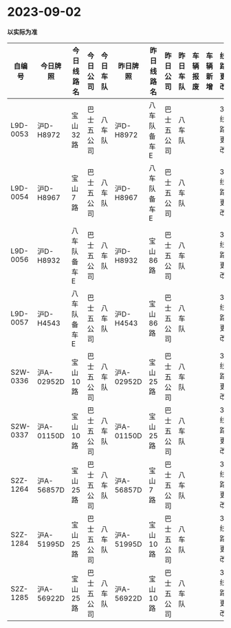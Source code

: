 # 2023-09-02

**以实际为准**

| 自编号      | 今日牌照      | 今日线路名  | 今日公司  | 今日车队 | 昨日牌照      | 昨日线路名  | 昨日公司  | 昨日车队 | 车辆报废 | 车辆新增 | 线路更改  | 车队更改 | 公司更改 | 牌照更改 |
|----------|-----------|--------|-------|------|-----------|--------|-------|------|------|------|-------|------|------|------|
| L9D-0053 | 沪D-H8972  | 宝山32路  | 巴士五公司 | 八车队  | 沪D-H8972  | 八车队备车E | 巴士五公司 | 八车队  |      |      | 3线路更改 |      |      |      |
| L9D-0054 | 沪D-H8967  | 宝山7路   | 巴士五公司 | 八车队  | 沪D-H8967  | 八车队备车E | 巴士五公司 | 八车队  |      |      | 3线路更改 |      |      |      |
| L9D-0056 | 沪D-H8932  | 八车队备车E | 巴士五公司 | 八车队  | 沪D-H8932  | 宝山86路  | 巴士五公司 | 八车队  |      |      | 3线路更改 |      |      |      |
| L9D-0057 | 沪D-H4543  | 八车队备车E | 巴士五公司 | 八车队  | 沪D-H4543  | 宝山86路  | 巴士五公司 | 八车队  |      |      | 3线路更改 |      |      |      |
| S2W-0336 | 沪A-02952D | 宝山10路  | 巴士五公司 | 八车队  | 沪A-02952D | 宝山25路  | 巴士五公司 | 八车队  |      |      | 3线路更改 |      |      |      |
| S2W-0337 | 沪A-01150D | 宝山10路  | 巴士五公司 | 八车队  | 沪A-01150D | 宝山25路  | 巴士五公司 | 八车队  |      |      | 3线路更改 |      |      |      |
| S2Z-1264 | 沪A-56857D | 宝山25路  | 巴士五公司 | 八车队  | 沪A-56857D | 宝山7路   | 巴士五公司 | 八车队  |      |      | 3线路更改 |      |      |      |
| S2Z-1284 | 沪A-51995D | 宝山25路  | 巴士五公司 | 八车队  | 沪A-51995D | 宝山10路  | 巴士五公司 | 八车队  |      |      | 3线路更改 |      |      |      |
| S2Z-1285 | 沪A-56922D | 宝山25路  | 巴士五公司 | 八车队  | 沪A-56922D | 宝山10路  | 巴士五公司 | 八车队  |      |      | 3线路更改 |
